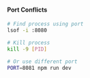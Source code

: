 #### Port Conflicts
```bash
# Find process using port
lsof -i :8080

# Kill process
kill -9 [PID]

# Or use different port
PORT=8081 npm run dev
```
